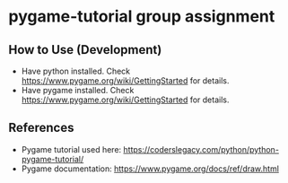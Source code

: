 # pygame-tutorial group assignment

## How to Use (Development)
- Have python installed. Check https://www.pygame.org/wiki/GettingStarted for details.
- Have pygame installed. Check https://www.pygame.org/wiki/GettingStarted for details.

## References
- Pygame tutorial used here: https://coderslegacy.com/python/python-pygame-tutorial/
- Pygame documentation: https://www.pygame.org/docs/ref/draw.html
